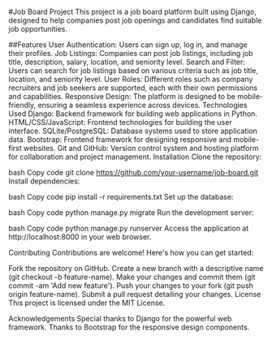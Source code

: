 #Job Board Project
This project is a job board platform built using Django, designed to help companies post job openings and candidates find suitable job opportunities.

##Features
User Authentication: Users can sign up, log in, and manage their profiles.
Job Listings: Companies can post job listings, including job title, description, salary, location, and seniority level.
Search and Filter: Users can search for job listings based on various criteria such as job title, location, and seniority level.
User Roles: Different roles such as company recruiters and job seekers are supported, each with their own permissions and capabilities.
Responsive Design: The platform is designed to be mobile-friendly, ensuring a seamless experience across devices.
Technologies Used
Django: Backend framework for building web applications in Python.
HTML/CSS/JavaScript: Frontend technologies for building the user interface.
SQLite/PostgreSQL: Database systems used to store application data.
Bootstrap: Frontend framework for designing responsive and mobile-first websites.
Git and GitHub: Version control system and hosting platform for collaboration and project management.
Installation
Clone the repository:

bash
Copy code
git clone https://github.com/your-username/job-board.git
Install dependencies:

bash
Copy code
pip install -r requirements.txt
Set up the database:

bash
Copy code
python manage.py migrate
Run the development server:

bash
Copy code
python manage.py runserver
Access the application at http://localhost:8000 in your web browser.

Contributing
Contributions are welcome! Here's how you can get started:

Fork the repository on GitHub.
Create a new branch with a descriptive name (git checkout -b feature-name).
Make your changes and commit them (git commit -am 'Add new feature').
Push your changes to your fork (git push origin feature-name).
Submit a pull request detailing your changes.
License
This project is licensed under the MIT License.

Acknowledgements
Special thanks to Django for the powerful web framework.
Thanks to Bootstrap for the responsive design components.
